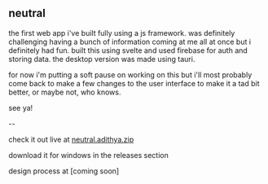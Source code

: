 ## neutral

the first web app i've built fully using a js framework. was definitely challenging having a bunch of information coming at me all at once but i definitely had fun. built this using svelte and used firebase for auth and storing data. the desktop version was made using tauri.

for now i'm putting a soft pause on working on this but i'll most probably come back to make a few changes to the user interface to make it a tad bit better, or maybe not, who knows.

see ya!

--

check it out live at [neutral.adithya.zip](https://neutral.adithya.zip/)

download it for windows in the releases section

design process at [coming soon]
